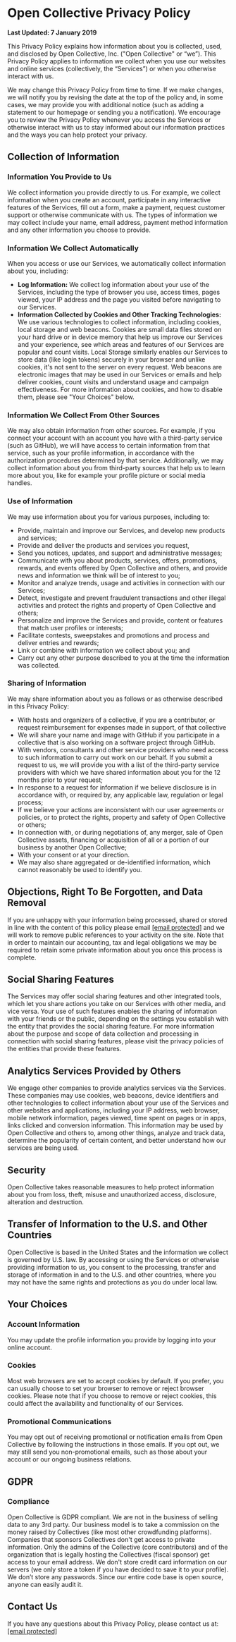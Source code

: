 Open Collective Privacy Policy
==============================

**Last Updated: 7 January 2019**

This Privacy Policy explains how information about you is collected, used, and disclosed by Open Collective, Inc. ("Open Collective" or “we”). This Privacy Policy applies to information we collect when you use our websites and online services (collectively, the “Services”) or when you otherwise interact with us.

We may change this Privacy Policy from time to time. If we make changes, we will notify you by revising the date at the top of the policy and, in some cases, we may provide you with additional notice (such as adding a statement to our homepage or sending you a notification). We encourage you to review the Privacy Policy whenever you access the Services or otherwise interact with us to stay informed about our information practices and the ways you can help protect your privacy.

Collection of Information
-------------------------

### Information You Provide to Us

We collect information you provide directly to us. For example, we collect information when you create an account, participate in any interactive features of the Services, fill out a form, make a payment, request customer support or otherwise communicate with us. The types of information we may collect include your name, email address, payment method information and any other information you choose to provide.

### Information We Collect Automatically

When you access or use our Services, we automatically collect information about you, including:

*   **Log Information:** We collect log information about your use of the Services, including the type of browser you use, access times, pages viewed, your IP address and the page you visited before navigating to our Services.
*   **Information Collected by Cookies and Other Tracking Technologies:** We use various technologies to collect information, including cookies, local storage and web beacons. Cookies are small data files stored on your hard drive or in device memory that help us improve our Services and your experience, see which areas and features of our Services are popular and count visits. Local Storage similarly enables our Services to store data (like login tokens) securely in your browser and unlike cookies, it's not sent to the server on every request. Web beacons are electronic images that may be used in our Services or emails and help deliver cookies, count visits and understand usage and campaign effectiveness. For more information about cookies, and how to disable them, please see "Your Choices" below.

### Information We Collect From Other Sources

We may also obtain information from other sources. For example, if you connect your account with an account you have with a third-party service (such as GitHub), we will have access to certain information from that service, such as your profile information, in accordance with the authorization procedures determined by that service. Additionally, we may collect information about you from third-party sources that help us to learn more about you, like for example your profile picture or social media handles.

### Use of Information

We may use information about you for various purposes, including to:

*   Provide, maintain and improve our Services, and develop new products and services;
*   Provide and deliver the products and services you request,
*   Send you notices, updates, and support and administrative messages;
*   Communicate with you about products, services, offers, promotions, rewards, and events offered by Open Collective and others, and provide news and information we think will be of interest to you;
*   Monitor and analyze trends, usage and activities in connection with our Services;
*   Detect, investigate and prevent fraudulent transactions and other illegal activities and protect the rights and property of Open Collective and others;
*   Personalize and improve the Services and provide, content or features that match user profiles or interests;
*   Facilitate contests, sweepstakes and promotions and process and deliver entries and rewards;
*   Link or combine with information we collect about you; and
*   Carry out any other purpose described to you at the time the information was collected.

### Sharing of Information

We may share information about you as follows or as otherwise described in this Privacy Policy:

*   With hosts and organizers of a collective, if you are a contributor, or request reimbursement for expenses made in support, of that collective
*   We will share your name and image with GitHub if you participate in a collective that is also working on a software project through GitHub.
*   With vendors, consultants and other service providers who need access to such information to carry out work on our behalf. If you submit a request to us, we will provide you with a list of the third-party service providers with which we have shared information about you for the 12 months prior to your request;
*   In response to a request for information if we believe disclosure is in accordance with, or required by, any applicable law, regulation or legal process;
*   If we believe your actions are inconsistent with our user agreements or policies, or to protect the rights, property and safety of Open Collective or others;
*   In connection with, or during negotiations of, any merger, sale of Open Collective assets, financing or acquisition of all or a portion of our business by another Open Collective;
*   With your consent or at your direction.
*   We may also share aggregated or de-identified information, which cannot reasonably be used to identify you.

Objections, Right To Be Forgotten, and Data Removal
---------------------------------------------------

If you are unhappy with your information being processed, shared or stored in line with the content of this policy please email [\[email protected\]](https://opencollective.com/cdn-cgi/l/email-protection) and we will work to remove public references to your activity on the site. Note that in order to maintain our accounting, tax and legal obligations we may be required to retain some private information about you once this process is complete.

Social Sharing Features
-----------------------

The Services may offer social sharing features and other integrated tools, which let you share actions you take on our Services with other media, and vice versa. Your use of such features enables the sharing of information with your friends or the public, depending on the settings you establish with the entity that provides the social sharing feature. For more information about the purpose and scope of data collection and processing in connection with social sharing features, please visit the privacy policies of the entities that provide these features.

Analytics Services Provided by Others
-------------------------------------

We engage other companies to provide analytics services via the Services. These companies may use cookies, web beacons, device identifiers and other technologies to collect information about your use of the Services and other websites and applications, including your IP address, web browser, mobile network information, pages viewed, time spent on pages or in apps, links clicked and conversion information. This information may be used by Open Collective and others to, among other things, analyze and track data, determine the popularity of certain content, and better understand how our services are being used.

Security
--------

Open Collective takes reasonable measures to help protect information about you from loss, theft, misuse and unauthorized access, disclosure, alteration and destruction.

Transfer of Information to the U.S. and Other Countries
-------------------------------------------------------

Open Collective is based in the United States and the information we collect is governed by U.S. law. By accessing or using the Services or otherwise providing information to us, you consent to the processing, transfer and storage of information in and to the U.S. and other countries, where you may not have the same rights and protections as you do under local law.

Your Choices
------------

### Account Information

You may update the profile information you provide by logging into your online account.

### Cookies

Most web browsers are set to accept cookies by default. If you prefer, you can usually choose to set your browser to remove or reject browser cookies. Please note that if you choose to remove or reject cookies, this could affect the availability and functionality of our Services.

### Promotional Communications

You may opt out of receiving promotional or notification emails from Open Collective by following the instructions in those emails. If you opt out, we may still send you non-promotional emails, such as those about your account or our ongoing business relations.

GDPR
----

### Compliance

Open Collective is GDPR compliant. We are not in the business of selling data to any 3rd party. Our business model is to take a commission on the money raised by Collectives (like most other crowdfunding platforms). Companies that sponsors Collectives don't get access to private information. Only the admins of the Collective (core contributors) and of the organization that is legally hosting the Collectives (fiscal sponsor) get access to your email address. We don't store credit card information on our servers (we only store a token if you have decided to save it to your profile). We don’t store any passwords. Since our entire code base is open source, anyone can easily audit it.

Contact Us
----------

If you have any questions about this Privacy Policy, please contact us at: [\[email protected\]](https://opencollective.com/cdn-cgi/l/email-protection)